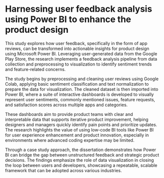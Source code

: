 # Harnessing user feedback analysis using Power BI to enhance the product design
This study explores how user feedback, specifically in the form of app reviews, can be transformed into actionable insights for product design using Microsoft Power BI. Leveraging user-generated data from the Google Play Store, the research implements a feedback analysis pipeline from data collection and preprocessing to visualization to identify sentiment trends and feature-related concerns.

The study begins by preprocessing and cleaning user reviews using Google Colab, applying basic sentiment classification and text normalization to prepare the data for visualization. The cleaned dataset is then imported into Power BI, where a suite of interactive dashboards is developed to visually represent user sentiments, commonly mentioned issues, feature requests, and satisfaction scores across multiple apps and categories.

These dashboards aim to provide product teams with clear and interpretable data that supports iterative product improvement, helping designers and managers quickly identify pain points and prioritize updates. The research highlights the value of using low-code BI tools like Power BI for user experience enhancement and product innovation, especially in environments where advanced coding expertise may be limited.

Through a case study approach, the dissertation demonstrates how Power BI can bridge the gap between unstructured feedback and strategic product decisions. The findings emphasize the role of data visualization in closing the loop between users and developers, showcasing a repeatable, scalable framework that can be adopted across various industries.
